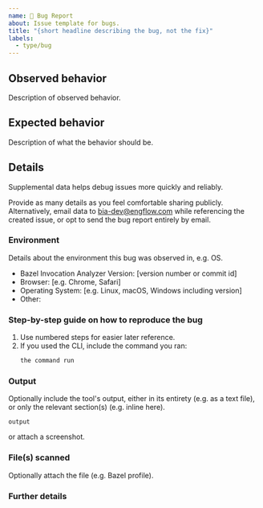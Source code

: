 ```yaml
---
name: 🐛 Bug Report
about: Issue template for bugs.
title: "{short headline describing the bug, not the fix}"
labels:
  - type/bug
---
```


## Observed behavior

Description of observed behavior.

## Expected behavior

Description of what the behavior should be.

## Details

Supplemental data helps debug issues more quickly and reliably.

Provide as many details as you feel comfortable sharing publicly.
Alternatively, email data to <bia-dev@engflow.com> while referencing the created issue, or opt to send the bug report entirely by email.

### Environment

Details about the environment this bug was observed in, e.g. OS.

- Bazel Invocation Analyzer Version: [version number or commit id]
- Browser: [e.g. Chrome, Safari]
- Operating System: [e.g. Linux, macOS, Windows including version]
- Other:

### Step-by-step guide on how to reproduce the bug

1. Use numbered steps for easier later reference.
1. If you used the CLI, include the command you ran:
    ```bash
    the command run 
    ```

### Output

Optionally include the tool's output, either in its entirety (e.g. as a text file), or only the relevant section(s) (e.g. inline here).

```
output
```

or attach a screenshot.

### File(s) scanned

Optionally attach the file (e.g. Bazel profile).

### Further details